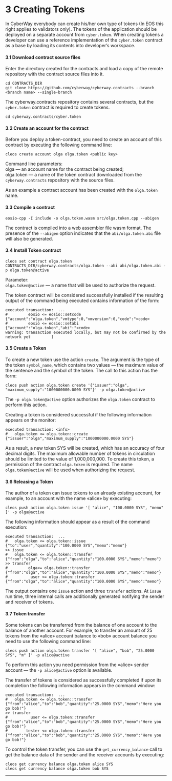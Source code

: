 
# 3 Creating Tokens

In CyberWay everybody can create his/her own type of tokens (In EOS this right applies to validators only). The tokens of the application should be deployed on a separate account from `cyber.token`. When creating tokens a developer can use a reference implementation of the `cyber.token` contract as a base by loading its contents into developer’s workspace.  

#### 3.1 Download contract source files  
Enter the directory created for the contracts and load a copy of the remote repository with the contract source files into it.
```
cd CONTRACTS_DIR
git clone https://github.com/cyberway/cyberway.contracts --branch <branch name> --single-branch
```
The cyberway.contracts repository contains several contracts, but the `cyber.token` contract is required to create tokens. 

```
cd cyberway.contracts/cyber.token
```  

#### 3.2 Create an account for the contract  
Before you deploy a token-contract, you need to create an account of this contract by executing the following command line:  
```
cleos create account olga olga.token <public key>
```  
Command line parameters:  
olga — an account name for the contract being created;  
olga.token — a name of the token contract downloaded from the `cyberway.contracts` repository with the source files.  

As an example a contract account has been created with the `olga.token` name.  

#### 3.3 Compile a contract  
```
eosio-cpp -I include -o olga.token.wasm src/olga.token.cpp --abigen
```
The contract is compiled into a web assembler file wasm format. The presence of the `--abigen` option indicates that the `abi/olga.token.abi` file will also be generated.   

#### 3.4 Install Token contract
```
cleos set contract olga.token CONTRACTS_DIR/cyberway.contracts/olga.token --abi abi/olga.token.abi -p olga.token@active
```  
Parameter:  
`olga.token@active` — a name that will be used to authorize the request.  

The token contract will be considered successfully installed if the resulting output of the command being executed contains information of the form:
```.
executed transaction:  ... 
#         eosio <= eosio::setcode               {"account":"olga.token","vmtype":0,"vmversion":0,"code":"<code>
#         eosio <= eosio::setabi                {"account":"olga.token","abi":"<code>
warning: transaction executed locally, but may not be confirmed by the network yet         ]
```  
 
#### 3.5 Create a Token  
To create a new token use the action `create`. The argument is the type of the token `symbol_name`, which contains two values — the maximum value of the sentence and the symbol of the token. The call to this action has the form:
```
cleos push action olga.token create '{"issuer":"olga", "maximum_supply":"1000000000.0000 SYS"}' -p olga.token@active
```  
The `-p olga.token@active` option authorizes the `olga.token` contract to perform this action.  

Creating a token is considered successful if the following information appears on the monitor:  
```
executed transaction: <info>
#   olga.token <= olga.token::create          {"issuer":"olga","maximum_supply":"1000000000.0000 SYS"}
```
As a result, a new token SYS will be created, which has an accuracy of four decimal digits. The maximum allowable number of tokens in circulation should be limited to the value of 1,000,000,000. To create this token, a permission of the contract `olga.token` is required. The name `olga.token@active` will be used when authorizing the request.  

#### 3.6 Releasing a Token  
The author of a token can issue tokens to an already existing account, for example, to an account with the name «alice» by executing:
```
cleos push action olga.token issue '[ "alice", "100.0000 SYS", "memo" ]' -p olga@active

```
The following information should appear as a result of the command execution:
```
executed transaction:  ... 
#   olga.token <= olga.token::issue           {"to":"user","quantity":"100.0000 SYS","memo":"memo"}
>> issue
#   olga.token <= olga.token::transfer        {"from":"olga","to":"alice","quantity":"100.0000 SYS","memo":"memo"}
>> transfer
#         olga<= olga.token::transfer        {"from":"olga","to":"alice","quantity":"100.0000 SYS","memo":"memo"}
#          user <= olga.token::transfer        {"from":"olga","to":"alice","quantity":"100.0000 SYS","memo":"memo"}
```  
The output contains one `issue` action and three `transfer` actions. At `issue` run time, three internal calls are additionally generated notifying the sender and receiver of tokens.  

#### 3.7 Token transfer  
Some tokens can be transferred from the balance of one account to the balance of another account. For example, to transfer an amount of 25 tokens from the «alice» account balance to «bob» account balance you need to use the following command line:
```
cleos push action olga.token transfer '[ "alice", "bob", "25.0000 SYS", "m" ]' -p alice@active
```  
To perform this action you need permission from the «alice» sender account — the `-p alice@active` option is available.  

The transfer of tokens is considered as successfully completed if upon its completion the following information appears in the command window:
```
executed transaction:  ... 
#   olga.token <= olga.token::transfer        {"from":"alice","to":"bob","quantity":"25.0000 SYS","memo":"Here you go bob!"}
>> transfer
#          user <= olga.token::transfer        {"from":"alice","to":"bob","quantity":"25.0000 SYS","memo":"Here you go bob!"}
#        tester <= olga.token::transfer        {"from":"alice","to":"bob","quantity":"25.0000 SYS","memo":"Here you go bob!"}
```  
To control the token transfer, you can use the `get_currency_balance` call to get the balance data of the sender and the receiver accounts by executing:
```
cleos get currency balance olga.token alice SYS
cleos get currency balance olga.token bob SYS
```  

****  
